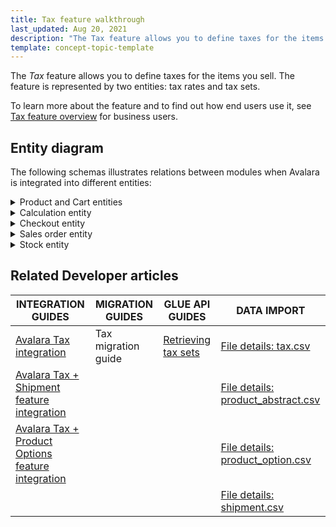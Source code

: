```yaml
---
title: Tax feature walkthrough
last_updated: Aug 20, 2021
description: "The Tax feature allows you to define taxes for the items you sell. The feature is represented by two entities: tax rates and tax sets"
template: concept-topic-template
---
```


The _Tax_ feature allows you to define taxes for the items you sell. The feature is represented by two entities: tax rates and tax sets.


To learn more about the feature and to find out how end users use it, see [Tax feature overview](/docs/scos/user/features/{{page.version}}/tax/tax-feature-overview.html) for business users.


## Entity diagram

The following schemas illustrates relations between modules when Avalara is integrated into different entities:

<details><summary>Product and Cart entities</summary>

<div class="width-100">

![avalara+tax+product.png](https://spryker.s3.eu-central-1.amazonaws.com/docs/Features/Tax/Reference+information%3A+Avalara+integration%E2%80%94module+relations/Avalara+tax+product.png)

</div>

</details>

<details><summary>Calculation entity</summary>

<div class="width-100">

![avatar+tax+integration+module+dependency+graph.png](https://spryker.s3.eu-central-1.amazonaws.com/docs/Features/Tax/Reference+information%3A+Avalara+integration%E2%80%94module+relations/Avatar+Tax+Integration+module+dependency+graph.png)

</div>

</details>

<details><summary>Checkout entity</summary>

<div class="width-100">

![avalara+Tax+checkout.png](https://spryker.s3.eu-central-1.amazonaws.com/docs/Features/Tax/Reference+information%3A+Avalara+integration%E2%80%94module+relations/Avalara+Tax+checkout.png)

</div>

</details>

<details><summary>Sales order entity</summary>

<div class="width-100">

![avalara+Sales+Order+dependency.png](https://spryker.s3.eu-central-1.amazonaws.com/docs/Features/Tax/Reference+information%3A+Avalara+integration%E2%80%94module+relations/Avalara+Sales+Order+dependency.png)

</div>

</details>

<details><summary>Stock entity</summary>

<div class="width-100">

![avalara+Stock+context.png](https://spryker.s3.eu-central-1.amazonaws.com/docs/Features/Tax/Reference+information%3A+Avalara+integration%E2%80%94module+relations/Avalara+Stock+context.png)

</div>

</details>

## Related Developer articles

| INTEGRATION GUIDES | MIGRATION GUIDES | GLUE API GUIDES | DATA IMPORT |
|---|---|---|---|
| [Avalara Tax integration](/docs/scos/dev/feature-walkthroughs/{{page.version}}/tax-feature-walkthrough/tax-feature-walkthrough.html) |Tax migration guide | [Retrieving tax sets](/docs/scos/dev/glue-api-guides/{{page.version}}/managing-products/abstract-products/retrieving-tax-sets.html) | [File details: tax.csv](/docs/scos/dev/data-import/{{page.version}}/data-import-categories/commerce-setup/file-details-tax.csv.html) | |
| [Avalara Tax + Shipment feature integration](/docs/scos/user/technology-partners/{{page.version}}/taxes/avalara-tax-shipment-feature-integration.html) |  |  | [File details: product_abstract.csv](/docs/scos/dev/data-import/{{page.version}}/data-import-categories/catalog-setup/products/file-details-product-abstract.csv.html) | |
| [Avalara Tax + Product Options feature integration](/docs/scos/user/technology-partners/{{page.version}}/taxes/avalara-tax-product-options-feature-integration.html) |  |  | [File details: product_option.csv](/docs/scos/dev/data-import/{{page.version}}/data-import-categories/special-product-types/product-options/file-details-product-option.csv.html) | |
|  |  |  | [File details: shipment.csv](/docs/scos/dev/data-import/{{page.version}}/data-import-categories/commerce-setup/file-details-shipment.csv.html) |
